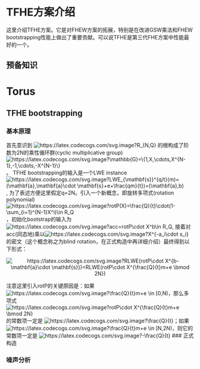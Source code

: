 # TFHE方案介绍
这里介绍TFHE方案。它是对FHEW方案的拓展，特别是在改进GSW乘法和FHEW bootstrapping性能上做出了重要贡献。可以说TFHE是第三代FHE方案中性能最好的一个。

## 预备知识
# Torus

## TFHE bootstrapping
### 基本原理
首先意识到 <img src="https://latex.codecogs.com/svg.image?R_{N,Q}" title="https://latex.codecogs.com/svg.image?R_{N,Q}" /> 的根构成了阶数为2N的乘性循环群(cyclic multiplicative group) <img src="https://latex.codecogs.com/svg.image?\mathbb{G}=\{1,X,\cdots,X^{N-1},-1,\cdots,-X^{N-1}\}" title="https://latex.codecogs.com/svg.image?\mathbb{G}=\{1,X,\cdots,X^{N-1},-1,\cdots,-X^{N-1}\}" />。 TFHE bootstrapping的输入是一个LWE instance <img src="https://latex.codecogs.com/svg.image?LWE_{\mathbf{s}}^{q/t}(m)=(\mathbf{a},\mathbf{a}\cdot&space;\mathbf{s}&plus;e&plus;\frac{qm}{t})=(\mathbf{a},b)" title="https://latex.codecogs.com/svg.image?LWE_{\mathbf{s}}^{q/t}(m)=(\mathbf{a},\mathbf{a}\cdot \mathbf{s}+e+\frac{qm}{t})=(\mathbf{a},b)" />, 为了表述方便这里假定q=2N。引入一个新概念，即旋转多项式(rotation polynomial) <img src="https://latex.codecogs.com/svg.image?rotP(X)=\frac{Q}{t}\cdot(1-\sum_{i=1}^{N-1}X^i)\in&space;R_Q" title="https://latex.codecogs.com/svg.image?rotP(X)=\frac{Q}{t}\cdot(1-\sum_{i=1}^{N-1}X^i)\in R_Q" />，初始化bootstrap的输入为 <img src="https://latex.codecogs.com/svg.image?acc=rotP\cdot&space;X^b\in&space;R_Q" title="https://latex.codecogs.com/svg.image?acc=rotP\cdot X^b\in R_Q" />, 接着对acc(同态地)乘以<img src="https://latex.codecogs.com/svg.image?X^{-a_i\cdot&space;s_i}" title="https://latex.codecogs.com/svg.image?X^{-a_i\cdot s_i}" /> 的密文（这个概念称之为blind rotation，在正式构造中再详细介绍）最终得到以下形式：
<p align="center">
<img src="https://latex.codecogs.com/svg.image?RLWE(rotP\cdot&space;X^{b-\mathbf{a}\cdot&space;\mathbf{s}})=RLWE(rotP\cdot&space;X^{\frac{Q}{t}m&plus;e&space;\bmod&space;2N})" title="https://latex.codecogs.com/svg.image?RLWE(rotP\cdot X^{b-\mathbf{a}\cdot \mathbf{s}})=RLWE(rotP\cdot X^{\frac{Q}{t}m+e \bmod 2N})" />
</p>
注意这里引入rotP的关键原因是：如果 <img src="https://latex.codecogs.com/svg.image?\frac{Q}{t}m&plus;e&space;\in&space;[0,N)&space;" title="https://latex.codecogs.com/svg.image?\frac{Q}{t}m+e \in [0,N) " />，那么多项式 <img src="https://latex.codecogs.com/svg.image?rotP\cdot&space;X^{\frac{Q}{t}m&plus;e&space;\bmod&space;2N}" title="https://latex.codecogs.com/svg.image?rotP\cdot X^{\frac{Q}{t}m+e \bmod 2N}" /> 的常数项一定是 <img src="https://latex.codecogs.com/svg.image?\frac{Q}{t}" title="https://latex.codecogs.com/svg.image?\frac{Q}{t}" />；如果 <img src="https://latex.codecogs.com/svg.image?\frac{Q}{t}m&plus;e&space;\in&space;[N,2N)" title="https://latex.codecogs.com/svg.image?\frac{Q}{t}m+e \in [N,2N)" />，则它的常数项一定是 <img src="https://latex.codecogs.com/svg.image?-\frac{Q}{t}" title="https://latex.codecogs.com/svg.image?-\frac{Q}{t}" />
### 正式构造


### 噪声分析
